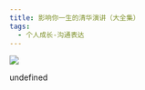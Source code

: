 ```yaml
---
title: 影响你一生的清华演讲（大全集）
tags:
  - 个人成长-沟通表达
---
```


![](https://cdn.weread.qq.com/weread/cover/95/YueWen_315325/s_YueWen_315325.jpg)

undefined